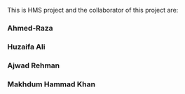 This is HMS project and the collaborator of this project are:
<br>
### Ahmed-Raza
### Huzaifa Ali
### Ajwad Rehman
### Makhdum Hammad Khan 

